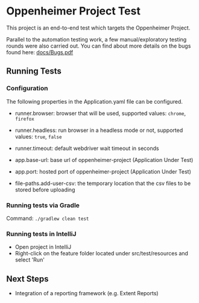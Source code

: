 # Oppenheimer Project Test

This project is an end-to-end test which targets the Oppenheimer Project.

Parallel to the automation testing work, a few manual/exploratory testing rounds were also carried out. You can find about more details on the bugs found here: [docs/Bugs.pdf](docs/Bugs.pdf)

## <a name="run-tests"></a> Running Tests

### <a name="run-pre-requisites"></a> Configuration

The following properties in the Application.yaml file can be configured. 

* runner.browser: browser that will be used, supported values: `chrome`, `firefox`
* runner.headless: run browser in a headless mode or not, supported values: `true`, `false`
* runner.timeout: default webdriver wait timeout in seconds


* app.base-url: base url of oppenheimer-project (Application Under Test)
* app.port: hosted port of oppenheimer-project (Application Under Test)


* file-paths.add-user-csv: the temporary location that the csv files to be stored before uploading

### <a name="run-gradle"></a> Running tests via Gradle

Command: `./gradlew clean test`

### <a name="run-intellij"></a> Running tests in IntelliJ

* Open project in IntelliJ
* Right-click on the feature folder located under src/test/resources and select 'Run'

## <a name="run-tests"></a> Next Steps

* Integration of a reporting framework (e.g. Extent Reports)

